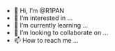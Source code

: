 - 👋 Hi, I’m @R1PAN
- 👀 I’m interested in ...
- 🌱 I’m currently learning ...
- 💞️ I’m looking to collaborate on ...
- 📫 How to reach me ...

<!---
R1PAN/R1PAN is a ✨ special ✨ repository because its `README.md` (this file) appears on your GitHub profile.
You can click the Preview link to take a look at your changes.
--->

